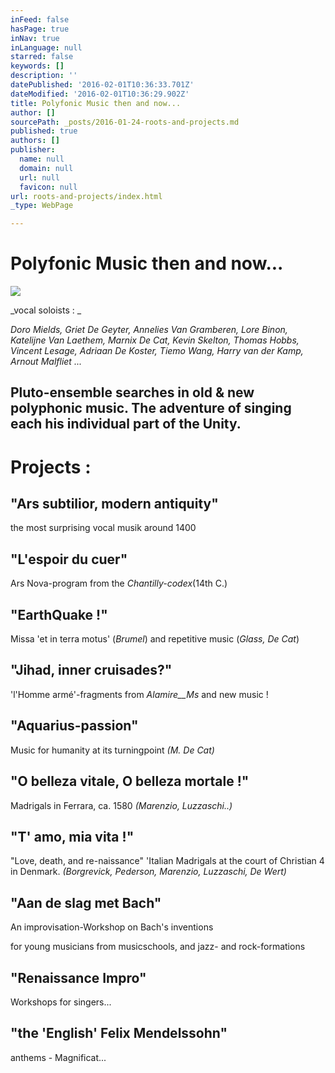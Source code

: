 ```yaml
---
inFeed: false
hasPage: true
inNav: true
inLanguage: null
starred: false
keywords: []
description: ''
datePublished: '2016-02-01T10:36:33.701Z'
dateModified: '2016-02-01T10:36:29.902Z'
title: Polyfonic Music then and now...
author: []
sourcePath: _posts/2016-01-24-roots-and-projects.md
published: true
authors: []
publisher:
  name: null
  domain: null
  url: null
  favicon: null
url: roots-and-projects/index.html
_type: WebPage

---
```

# Polyfonic Music then and now...
![](https://the-grid-user-content.s3-us-west-2.amazonaws.com/d234bc7a-dbcc-46cc-bc8c-ce7c61cc0ac2.jpg)

_vocal soloists  : _

_Doro Mields, Griet De Geyter, Annelies Van Gramberen, Lore Binon, Katelijne Van Laethem, Marnix De Cat, Kevin Skelton, Thomas Hobbs, Vincent Lesage, Adriaan De Koster, Tiemo Wang, Harry van der Kamp, Arnout Malfliet ..._

## Pluto-ensemble searches in old & new polyphonic music. The adventure of singing each his individual part of the Unity.

# Projects :

## "Ars subtilior, modern antiquity" 

the most surprising vocal musik around 1400

## "L'espoir du cuer"  

Ars Nova-program from the _Chantilly-codex_(14th C.)

## "EarthQuake !"  

Missa 'et in terra motus' (_Brumel_) and repetitive music  (_Glass, De Cat_)

## "Jihad, inner cruisades?" 

'l'Homme armé'-fragments from _Alamire__Ms_ and new music !

## "Aquarius-passion"

Music for humanity at its turningpoint  _(M. De Cat)_

## "O belleza vitale, O belleza mortale !"  

Madrigals in Ferrara, ca. 1580  _(Marenzio, Luzzaschi..)_

## "T' amo, mia vita !"

"Love, death, and re-naissance"   'Italian Madrigals at the court of Christian 4 in Denmark.  _(Borgrevick, Pederson, Marenzio, Luzzaschi, De Wert)_

## "Aan de slag met Bach"

An improvisation-Workshop on Bach's  inventions

for young musicians from musicschools, and jazz- and rock-formations

## "Renaissance Impro"

Workshops for singers...

## "the 'English' Felix Mendelssohn" 

anthems - Magnificat...